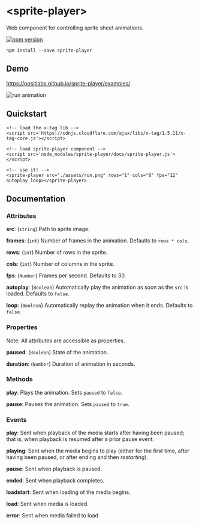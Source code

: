 # &lt;sprite-player&gt;
Web component for controlling sprite sheet animations.

[![npm version](https://badge.fury.io/js/sprite-player.svg)](https://www.npmjs.com/package/sprite-player)

	npm install --save sprite-player

## Demo

https://positlabs.github.io/sprite-player/examples/

![run animation](https://media.giphy.com/media/xUPGcttIpo6nPrNgpG/giphy.gif)

## Quickstart

	<!-- load the x-tag lib -->
	<script src='https://cdnjs.cloudflare.com/ajax/libs/x-tag/1.5.11/x-tag-core.js'></script>

	<!-- load sprite-player component -->
	<script src='node_modules/sprite-player/docs/sprite-player.js'></script>

	<!-- use it! -->
	<sprite-player src="./assets/run.png" rows="1" cols="8" fps="12" autoplay loop></sprite-player>
	
## Documentation

### Attributes

**src**: (`string`) Path to sprite image.

**frames**: (`int`) Number of frames in the animation. Defaults to `rows * cols`.

**rows**: (`int`) Number of rows in the sprite.

**cols**: (`int`) Number of columns in the sprite.

**fps**: (`Number`) Frames per second. Defaults to 30.

**autoplay**: (`Boolean`) Automatically play the animation as soon as the `src` is loaded. Defaults to `false`.

**loop**: (`Boolean`) Automatically replay the animation when it ends. Defaults to `false`.

### Properties

Note: All attributes are accessible as properties.

**paused**: (`Boolean`) State of the animation.

**duration**: (`Number`) Duration of animation in seconds.

### Methods

**play**: Plays the animation. Sets `paused` to `false`.

**pause**: Pauses the animation. Sets `paused` to `true`.

### Events

**play**: Sent when playback of the media starts after having been paused; that is, when playback is resumed after a prior pause event.

**playing**: Sent when the media begins to play (either for the first time, after having been paused, or after ending and then *restarting*).

**pause**: Sent when playback is paused.

**ended**: Sent when playback completes.

**loadstart**: Sent when loading of the media begins.

**load**: Sent when media is loaded.

**error**: Sent when media failed to load

